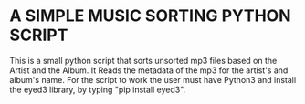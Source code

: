 # A SIMPLE MUSIC SORTING PYTHON SCRIPT

This is a small python script that sorts unsorted mp3 files based on the Artist and the Album.
It Reads the metadata of the mp3 for the artist's and album's name.
For the script to work the user must have Python3 and install the eyed3 library, by typing "pip install eyed3".
